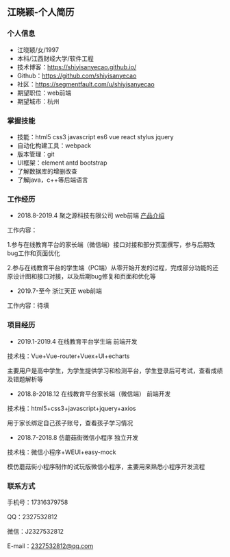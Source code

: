 ## 江晓颖-个人简历

### 个人信息

* 江晓颖/女/1997
* 本科/江西财经大学/软件工程
* 技术博客：https://shiyisanyecao.github.io/
* Github：https://github.com/shiyisanyecao
* 社区：https://segmentfault.com/u/shiyisanyecao
* 期望职位：web前端
* 期望城市：杭州

### 掌握技能

* 技能：html5 css3 javascript es6 vue react stylus jquery
* 自动化构建工具：webpack
* 版本管理：git
* UI框架：element antd bootstrap
* 了解数据库的增删改查
* 了解java，c++等后端语言

### 工作经历

* 2018.8-2019.4 聚之源科技有限公司 web前端 [产品介绍](http://www.kaodaowang.com/kaoJinList)

工作内容：

1.参与在线教育平台的家长端（微信端）接口对接和部分页面撰写，参与后期改bug工作和页面优化

2.参与在线教育平台的学生端（PC端）从零开始开发的过程，完成部分功能的还原设计图和接口对接，以及后期bug修复和页面和优化等

* 2019.7-至今 浙江天正 web前端

工作内容：待填

### 项目经历

* 2019.1-2019.4    在线教育平台学生端    前端开发

技术栈：Vue+Vue-router+Vuex+UI+echarts

主要用户是高中学生，为学生提供学习和检测平台，学生登录后可考试，查看成绩及错题解析等

* 2018.8-2018.12    在线教育平台家长端（微信端）    前端开发

技术栈：html5+css3+javascript+jquery+axios

用于家长绑定自己孩子账号，查看孩子学习情况

* 2018.7-2018.8    仿蘑菇街微信小程序    独立开发

技术栈：微信小程序+WEUI+easy-mock

模仿蘑菇街小程序制作的试玩版微信小程序，主要用来熟悉小程序开发流程

### 联系方式

手机号：17316379758

QQ：2327532812

微信：J2327532812

E-mail：2327532812@qq.com
